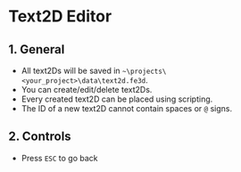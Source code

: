 # Text2D Editor

## 1. General

- All text2Ds will be saved in `~\projects\<your_project>\data\text2d.fe3d`.
- You can create/edit/delete text2Ds.
- Every created text2D can be placed using scripting.
- The ID of a new text2D cannot contain spaces or `@` signs.

## 2. Controls

- Press `ESC` to go back

